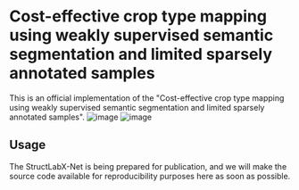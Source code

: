 # Cost-effective crop type mapping using weakly supervised semantic segmentation and limited sparsely annotated samples

This is an official implementation of the "Cost-effective crop type mapping using weakly supervised semantic segmentation and limited sparsely annotated samples".
![image](https://github.com/BruceKai/StructLabX-Net/assets/51935494/8144b31f-30c3-4105-a57d-06ece9c6491f)
![image](https://github.com/BruceKai/StructLabX-Net/assets/51935494/a607de06-e4ec-4121-84ac-1cf6f7ca9ebc)



## Usage
The StructLabX-Net is being prepared for publication, and we will make the source code available for reproducibility purposes here as soon as possible.
